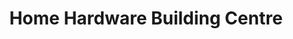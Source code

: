 ---
title: "Home Hardware Building Centre"
url: /wawa/home-hardware-building-centre/
shop: doityourself
---